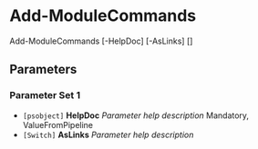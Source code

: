 # Add-ModuleCommands


Add-ModuleCommands [-HelpDoc] <psobject> [-AsLinks] [<CommonParameters>]


## Parameters

### Parameter Set 1

- `[psobject]` **HelpDoc** _Parameter help description_ Mandatory, ValueFromPipeline
- `[Switch]` **AsLinks** _Parameter help description_ 
